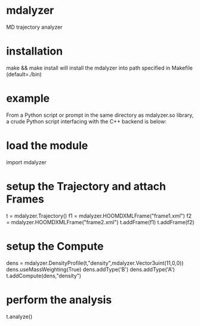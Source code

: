 mdalyzer
========

MD trajectory analyzer

installation
============
make && make install will install the mdalyzer into path specified in Makefile (default=./bin)

example
=======
From a Python script or prompt in the same directory as mdalyzer.so library, a crude Python script
interfacing with the C++ backend is below:

# load the module
import mdalyzer

# setup the Trajectory and attach Frames
t = mdalyzer.Trajectory()
f1 = mdalyzer.HOOMDXMLFrame("frame1.xml")
f2 = mdalyzer.HOOMDXMLFrame("frame2.xml")
t.addFrame(f1)
t.addFrame(f2)

# setup the Compute
dens = mdalyzer.DensityProfile(t,"density",mdalyzer.Vector3uint(11,0,0))
dens.useMassWeighting(True)
dens.addType('B')
dens.addType('A')
t.addCompute(dens,"density")

# perform the analysis
t.analyze()

